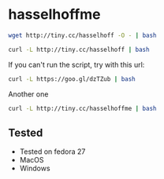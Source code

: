 # hasselhoffme
```bash
wget http://tiny.cc/hasselhoff -O - | bash
```
```bash
curl -L http://tiny.cc/hasselhoff | bash
```

If you can't run the script, try with this url:
```bash
curl -L https://goo.gl/dzTZub | bash
```

Another one
```bash
curl -L http://tiny.cc/hasselhoffme | bash
```

## Tested
- Tested on fedora 27
- MacOS
- Windows